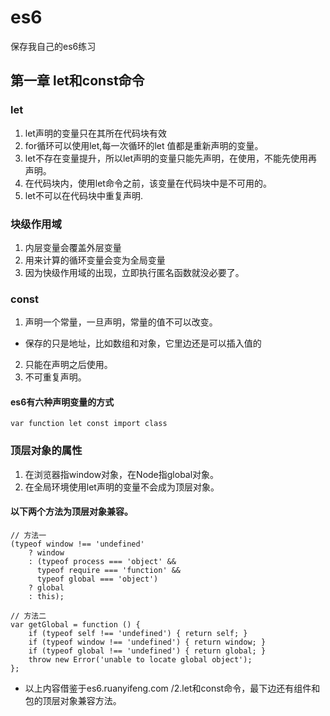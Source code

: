 # es6
保存我自己的es6练习

## 第一章 let和const命令
### let
1. let声明的变量只在其所在代码块有效
2. for循环可以使用let,每一次循环的let 值都是重新声明的变量。
3. let不存在变量提升，所以let声明的变量只能先声明，在使用，不能先使用再声明。
4. 在代码块内，使用let命令之前，该变量在代码块中是不可用的。
5. let不可以在代码块中重复声明.

### 块级作用域
1. 内层变量会覆盖外层变量
2. 用来计算的循环变量会变为全局变量
3. 因为快级作用域的出现，立即执行匿名函数就没必要了。

### const
1. 声明一个常量，一旦声明，常量的值不可以改变。
* 保存的只是地址，比如数组和对象，它里边还是可以插入值的
2. 只能在声明之后使用。
3. 不可重复声明。

#### es6有六种声明变量的方式
```
var function let const import class
````

### 顶层对象的属性
1. 在浏览器指window对象，在Node指global对象。
2. 在全局环境使用let声明的变量不会成为顶层对象。

#### 以下两个方法为顶层对象兼容。
```
// 方法一
(typeof window !== 'undefined'
	? window
	: (typeof process === 'object' &&
	  typeof require === 'function' &&
	  typeof global === 'object')
	? global
	: this);

// 方法二
var getGlobal = function () {
	if (typeof self !== 'undefined') { return self; }
	if (typeof window !== 'undefined') { return window; }
	if (typeof global !== 'undefined') { return global; }
	throw new Error('unable to locate global object');
};
```
* 以上内容借鉴于es6.ruanyifeng.com /2.let和const命令，最下边还有组件和包的顶层对象兼容方法。